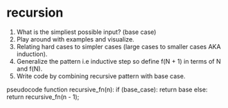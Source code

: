 # recursion
1. What is the simpliest possible input? (base case) 
2. Play around with examples and visualize.
3. Relating hard cases to simpler cases (large cases to smaller cases AKA induction).
4. Generalize the pattern i.e inductive step so define f(N + 1) in terms of N and f(N). 
5. Write code by combining recursive pattern with base case. 

pseudocode 
function recursive_fn(n):
  if (base_case): 
    return base
  else: 
    return recursive_fn(n - 1);
